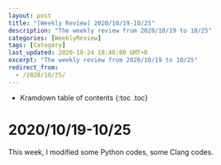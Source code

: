 ```yaml
---
layout: post
title: "[Weekly Review] 2020/10/19-10/25"
description: "The weekly review from 2020/10/19 to 10/25"
categories: [WeeklyReview]
tags: [Category]
last_updated: 2020-10-24 18:48:00 GMT+8
excerpt: "The weekly review from 2020/10/19 to 10/25"
redirect_from:
  - /2020/10/25/
---
```


* Kramdown table of contents
{:toc .toc}
# 2020/10/19-10/25

This week, I modified some Python codes, some Clang codes.

